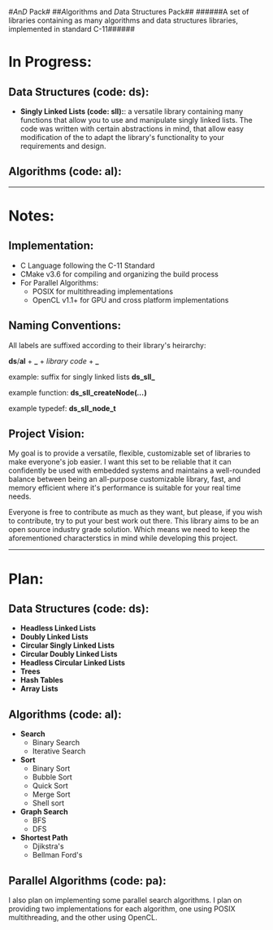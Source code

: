 #*A*n*D* Pack#
##*A*lgorithms and *D*ata Structures Pack##
######A set of libraries containing as many algorithms and data structures libraries, implemented in standard C-11######

In Progress:
============
Data Structures (code: ds):
----------------
- **Singly Linked Lists (code: sll):**:
a versatile library containing many functions that allow you to use and manipulate
singly linked lists. The code was written with certain abstractions in mind,
that allow easy modification of the to adapt the library's functionality 
to your requirements and design.

Algorithms (code: al):
----------------------


------------------------------


Notes:
======
Implementation:
---------------
- C Language following the C-11 Standard
- CMake v3.6 for compiling and organizing the build process
- For Parallel Algorithms:
  - POSIX for multithreading implementations
  - OpenCL v1.1+ for GPU and cross platform implementations

Naming Conventions:
-------------------
All labels are suffixed according to their library's heirarchy:

**ds**/**al** + **_** + *library code* + **_**

example: suffix for singly linked lists **ds_sll_**

example function: **ds_sll_createNode(*...*)**

example typedef: **ds_sll_node_t**

Project Vision:
---------------
My goal is to provide a versatile, flexible, customizable set of libraries
to make everyone's job easier.
I want this set to be reliable that it can confidently be used with
embedded systems and maintains a well-rounded balance between being
an all-purpose customizable library, fast, and memory efficient where it's
performance is suitable for your real time needs.

Everyone is free to contribute as much as they want, but please, if you wish
to contribute, try to put your best work out there. This library aims to be
 an open source industry grade solution.
 Which means we need to keep the aforementioned characterstics in mind
 while developing this project.

____________________________
 
Plan:
=====
Data Structures (code: ds):
----------------
- **Headless Linked Lists**
- **Doubly Linked Lists**
- **Circular Singly Linked Lists**
- **Circular Doubly Linked Lists**
- **Headless Circular Linked Lists**
- **Trees**
- **Hash Tables**
- **Array Lists**

Algorithms (code: al):
----------------------
- **Search**
  - Binary Search
  - Iterative Search
- **Sort**
  - Binary Sort
  - Bubble Sort
  - Quick Sort
  - Merge Sort
  - Shell sort
- **Graph Search**
  - BFS
  - DFS
- **Shortest Path**
  - Djikstra's
  - Bellman Ford's

Parallel Algorithms (code: pa):
-------------------------------
I also plan on implementing some parallel search algorithms.
I plan on providing two implementations for each algorithm,
one using POSIX multithreading, and the other using OpenCL.